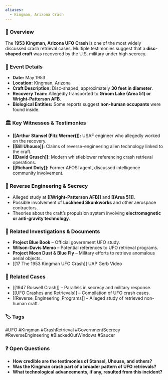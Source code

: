 ```yaml
---
aliases:
  - Kingman, Arizona Crash
---
```


### 📌 Overview

The **1953 Kingman, Arizona UFO Crash** is one of the most widely discussed crash retrieval cases. Multiple testimonies suggest that a **disc-shaped craft** was recovered by the U.S. military under high secrecy.

### 📅 Event Details

- **Date:** May 1953
- **Location:** Kingman, Arizona
- **Craft Description:** Disc-shaped, approximately **30 feet in diameter**.
- **Recovery Team:** Allegedly transported to **Groom Lake (Area 51) or Wright-Patterson AFB**.
- **Biological Entities:** Some reports suggest **non-human occupants** were found inside.

### 🏛 Key Witnesses & Testimonies

- **[[Arthur Stansel (Fitz Werner)]]:** USAF engineer who allegedly worked on the recovery.
- **[[Bill Uhouse]]:** Claims of reverse-engineering alien technology linked to the craft.
- **[[David Grusch]]:** Modern whistleblower referencing crash retrieval operations.
- **[[Richard Doty]]:** Former AFOSI agent, discussed intelligence community involvement.

### 🔬 Reverse Engineering & Secrecy

- Alleged study at **[[Wright-Patterson AFB]]** and **[[Area 51]]**.
- Possible involvement of **Lockheed Skunkworks** and other aerospace contractors.
- Theories about the craft’s propulsion system involving **electromagnetic or anti-gravity technology**.

### 📜 Related Investigations & Documents

- **Project Blue Book** – Official government UFO study.
- **Wilson-Davis Memo** – Potential references to UFO retrieval programs.
- **Project Moon Dust & Blue Fly** – Military efforts to retrieve anomalous aerial objects.
- [[17 The 1953 Kingman UFO Crash]] UAP Gerb Video

### 🔗 Related Cases

- [[1947 Roswell Crash]] – Parallels in secrecy and military response.
- [[UFO Crashes and Retrievals]] – Compilation of UFO crash cases.
- [[Reverse_Engineering_Programs]] – Alleged study of retrieved non-human craft.

### 🏷 Tags

#UFO #Kingman #CrashRetrieval #GovernmentSecrecy #ReverseEngineering #BlackedOutWindows #Saucer




### ❓ Open Questions

- **How credible are the testimonies of Stansel, Uhouse, and others?**
- **Was the Kingman crash part of a broader pattern of UFO retrievals?**
- **What technological advancements, if any, resulted from this incident?**
